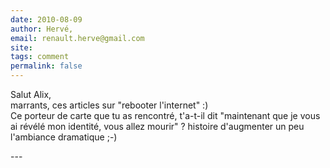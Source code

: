 ```yaml
---
date: 2010-08-09
author: Hervé,
email: renault.herve@gmail.com
site: 
tags: comment
permalink: false
---
```


<p>Salut Alix,<br />
marrants, ces articles sur "rebooter l'internet" :)<br />
Ce porteur de carte que tu as rencontré, t'a-t-il dit "maintenant que je vous ai révélé mon identité, vous allez mourir" ? histoire d'augmenter un peu l'ambiance dramatique ;-)</p>
---